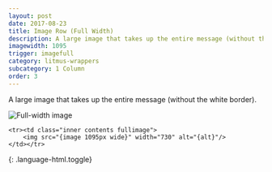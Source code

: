 ```yaml
---
layout: post
date: 2017-08-23
title: Image Row (Full Width)
description: A large image that takes up the entire message (without the white border)
imagewidth: 1095
trigger: imagefull
category: litmus-wrappers
subcategory: 1 Column
order: 3
---
```


A large image that takes up the entire message (without the white border).

![Full-width image]({{site.image_path}}/{{page.category}}/image-full.jpg)

~~~
<tr><td class="inner contents fullimage">
    <img src="{image 1095px wide}" width="730" alt="{alt}"/>
</td></tr>

~~~
{: .language-html.toggle}

